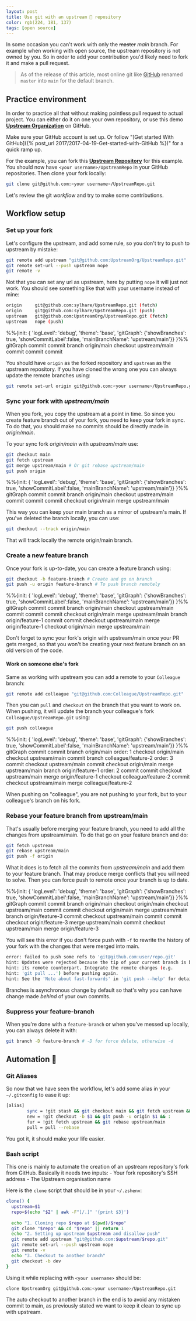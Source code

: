 ```yaml
---
layout: post
title: Use git with an upstream 🚰 repository
color: rgb(224, 181, 137)
tags: [open source]
---
```


In some occasion you can't work with only the <strike>master</strike> _main_ branch. 
For example when working with open source, the upstream repository is not owned by you.
So in order to add your contribution you'd likely need to fork it and make a pull request.

> As of the release of this article, most online git like [GitHub](https://github.com/github/renaming#new-repositories-use-main-as-the-default-branch-name) renamed `master` into `main` for the default branch.

## Practice environment

In order to practice all that without making pointless pull request to actual project.
You can either do it on one your own repository, or use this demo **[Upstream Organization](https://github.com/UpstreamOrg)** on GitHub.

Make sure your GitHub account is set up. Or follow "[Get started With GitHub]({% post_url 2017/2017-04-19-Get-started-with-GitHub %})" 
for a quick ramp up.

For the example, you can fork this **[Upstream Repository](https://github.com/UpstreamOrg/UpstreamRepo)** for this example.
You should now have `<your username>/UpstreamRepo` in your GitHub repositories.
Then clone your fork locally:

```bash
git clone git@github.com:<your username>/UpstreamRepo.git
```

Let's review the git _workflow_ and try to make some contributions.

## Workflow setup

### Set up your fork

Let's configure the upstream, and add some rule, so you don't try to push to upstream by mistake:

```bash
git remote add upstream "git@github.com:UpstreamOrg/UpstreamRepo.git"
git remote set-url --push upstream nope
git remote -v
```
Not that you can set any url as upstream, here by putting `nope` it will just not work.
You should see something like that with your username instead of mine:

```bash
origin     git@github.com:sylhare/UpstreamRepo.git (fetch)
origin     git@github.com:sylhare/UpstreamRepo.git (push)
upstream   git@github.com:UpstreamOrg/UpstreamRepo.git (fetch)
upstream   nope (push)
```

<div class="mermaid">
%%{init: { 'logLevel': 'debug', 'theme': 'base', 'gitGraph': {'showBranches': true, 'showCommitLabel':false, 'mainBranchName': 'upstream/main'}} }%%
      gitGraph
        commit
        commit
        branch origin/main
        checkout upstream/main
        commit
        commit
        commit
</div>

You should have `origin` as the forked repository and `upstream` as the upstream repository.
If you have cloned the wrong one you can always update the remote branches using:

```bash
git remote set-url origin git@github.com:<your username>/UpstreamRepo.git
```

### Sync your fork with _upstream/main_

When you fork, you copy the upstream at a point in time.
So since you create feature branch out of your fork, you need to keep your fork in sync.
To do that, you should make no commits should be directly made in _origin/main_.

To your sync fork _origin/main_ with _upstream/main_ use:

```bash
git checkout main
git fetch upstream
git merge upstream/main # Or git rebase upstream/main
git push origin
```

<div class="mermaid">
%%{init: { 'logLevel': 'debug', 'theme': 'base', 'gitGraph': {'showBranches': true, 'showCommitLabel':false, 'mainBranchName': 'upstream/main'}} }%%
      gitGraph
        commit
        commit
        branch origin/main
        checkout upstream/main
        commit
        commit
        commit
        checkout origin/main
        merge upstream/main
</div>

This way you can keep your main branch as a mirror of upstream's main.
If you've deleted the branch locally, you can use:

```bash
git checkout --track origin/main
```

That will track locally the remote origin/main branch.

### Create a new feature branch

Once your fork is up-to-date, you can create a feature branch using:

```bash
git checkout -b feature-branch # Create and go on branch
git push -u origin feature-branch # To push branch remotely
```

<div class="mermaid">
%%{init: { 'logLevel': 'debug', 'theme': 'base', 'gitGraph': {'showBranches': true, 'showCommitLabel':false, 'mainBranchName': 'upstream/main'}} }%%
      gitGraph
        commit
        commit
        branch origin/main
        checkout upstream/main
        commit
        commit
        commit
        checkout origin/main
        merge upstream/main
        branch origin/feature-1
        commit
        commit
        checkout upstream/main
        merge origin/feature-1
        checkout origin/main
        merge upstream/main
</div>

Don't forget to sync your fork's origin with upstream/main once your PR gets merged, so that you won't be creating your 
next feature branch on an old version of the code.

#### Work on someone else's fork

Same as working with upstream you can add a remote to your `Colleague` branch:

```bash
git remote add colleague "git@github.com:Colleague/UpstreamRepo.git"
```

Then you can `pull` and `checkout` on the branch that you want to work on.
When pushing, it will update the branch your colleague's fork `Colleague/UpstreamRepo.git` using:

```bash
git push colleague
```

<div class="mermaid">
%%{init: { 'logLevel': 'debug', 'theme': 'base', 'gitGraph': {'showBranches': true, 'showCommitLabel':false, 'mainBranchName': 'upstream/main'}} }%%
      gitGraph
        commit
        commit
        branch origin/main order: 1
        checkout origin/main
        checkout upstream/main
        commit
        branch colleague/feature-2 order: 3
        commit
        checkout upstream/main
        commit
        checkout origin/main
        merge upstream/main
        branch origin/feature-1 order: 2
        commit
        commit
        checkout upstream/main
        merge origin/feature-1
        checkout colleague/feature-2
        commit
        checkout upstream/main
        merge colleague/feature-2
</div>

When pushing on "colleague", you are not pushing to your fork, but to your colleague's branch on his fork.

### Rebase your feature branch from upstream/main

That's usually before merging your feature branch, you need to add all the changes from upstream/main.
To do that go on your feature branch and do:

```bash
git fetch upstream
git rebase upstream/main
git push -f origin 
```

What it does is to fetch all the commits from _upstream/main_ and add them to your feature branch.
That may produce merge conflicts that you will need to solve. Then you can force push to remote once your branch is up to date.

<div class="mermaid">
%%{init: { 'logLevel': 'debug', 'theme': 'base', 'gitGraph': {'showBranches': true, 'showCommitLabel':false, 'mainBranchName': 'upstream/main'}} }%%
      gitGraph
        commit
        commit
        branch origin/main
        checkout origin/main
        checkout upstream/main
        commit
        commit
        checkout origin/main
        merge upstream/main
        branch origin/feature-3
        commit
        checkout upstream/main
        commit
        commit
        checkout origin/feature-3
        merge upstream/main
        commit
        checkout upstream/main
        merge origin/feature-3
</div>

You will see this error if you don't force push with `-f` to rewrite the history of your fork with the changes that were merged into main.

```bash
error: failed to push some refs to 'git@github.com:user/repo.git'
hint: Updates were rejected because the tip of your current branch is behind
hint: its remote counterpart. Integrate the remote changes (e.g.
hint: 'git pull ...') before pushing again.
hint: See the 'Note about fast-forwards' in 'git push --help' for details.
```

Branches is asynchronous change by default so that's why you can have change made *behind* of your own commits.

### Suppress your feature-branch

When you're done with a `feature-branch` or when you've messed up locally, you can always delete it with:

```bash
git branch -D feature-branch # -D for force delete, otherwise -d 
```

## Automation 🤖

### Git Aliases

So now that we have seen the workflow, let's add some alias in your `~/.gitconfig` to ease it up:

```bash
[alias]
        sync = !git stash && git checkout main && git fetch upstream && git rebase upstream/main && git push origin
        new = !git checkout -b $1 && git push -u origin $1 && :
        fur = !git fetch upstream && git rebase upstream/main
        pull = pull --rebase
```

You got it, it should make your life easier.

### Bash script

This one is mainly to automate the creation of an upstream repository's fork from GitHub.
Basically it needs two inputs: 
    - Your fork repository's SSH address
    - The Upstream organisation name

Here is the `clone` script that should be in your `~/.zshenv`:

```bash
clone() {
  upstream=$1
  repo=$(echo "$2" | awk -F"[/.]" '{print $3}')
  
  echo "1. Cloning repo $repo at $(pwd)/$repo"
  git clone "$repo" && cd "$repo" || return 1
  echo "2. Setting up upstream $upstream and disallow push"
  git remote add upstream "git@github.com:$upstream/$repo.git"
  git remote set-url --push upstream nope
  git remote -v
  echo "3. Checkout to another branch"
  git checkout -b dev
}
```

Using it while replacing with `<your username>` should be:

```bash
clone UpstreamOrg git@github.com:<your username>/UpstreamRepo.git
```

The auto checkout to another branch in the end is to avoid any mistaken commit to main,
as previously stated we want to keep it clean to sync up with upstream.
